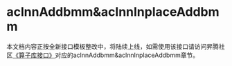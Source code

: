 # aclnnAddbmm&aclnnInplaceAddbmm

本文档内容正按全新接口模板整改中，将陆续上线，如需使用该接口请访问昇腾社区[《算子库接口》](https://hiascend.com/document/redirect/CannCommunityOplist)对应的aclnnAddbmm&aclnnInplaceAddbmm章节。 

